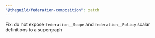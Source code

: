 ```yaml
---
"@theguild/federation-composition": patch
---
```


Fix: do not expose `federation__Scope` and `federation__Policy` scalar definitions to a supergraph
